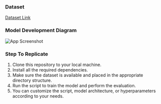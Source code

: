 ### Dataset
[Dataset Link](https://drive.google.com/file/d/1eQfy6FOWwoZ_ZvY9FGiJW3th_IPn3-id/view?usp=sharing)

### Model Development Diagram
![App Screenshot](https://i.ibb.co.com/cw60xL8/flow-ml-drawio.png)

### Step To Replicate

1. Clone this repository to your local machine.
2. Install all the required dependencies.
3. Make sure the dataset is available and placed in the appropriate directory structure.
4. Run the script to train the model and perform the evaluation.
5. You can customize the script, model architecture, or hyperparameters according to your needs.
